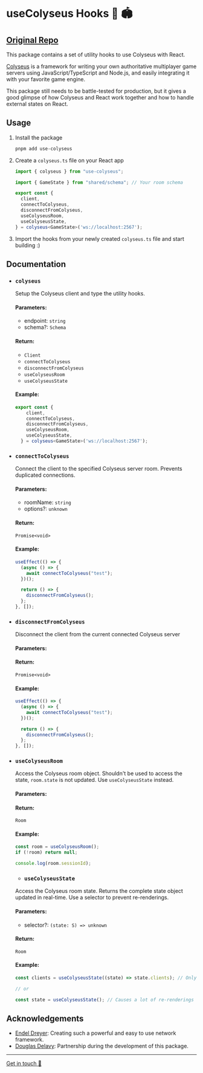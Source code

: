 # useColyseus Hooks 🎣 🏟️

## [Original Repo](https://github.com/pedr0fontoura/use-colyseus.git)

This package contains a set of utility hooks to use Colyseus with React.

[Colyseus](https://colyseus.io/) is a framework for writing your own authoritative multiplayer game servers using JavaScript/TypeScript and Node.js, and easily integrating it with your favorite game engine.

This package still needs to be battle-tested for production, but it gives a good glimpse of how Colyseus and React work together and how to handle external states on React.

## Usage

1. Install the package

    ```bash
    pnpm add use-colyseus
    ```
2. Create a `colyseus.ts` file on your React app
    ```ts
    import { colyseus } from "use-colyseus";

    import { GameState } from "shared/schema"; // Your room schema
    
    export const {
      client,
      connectToColyseus,
      disconnectFromColyseus,
      useColyseusRoom,
      useColyseusState,
    } = colyseus<GameState>('ws://localhost:2567');
    ```
3. Import the hooks from your newly created `colyseus.ts` file and start building :)

## Documentation

- ### `colyseus`

  Setup the Colyseus client and type the utility hooks.
  
  #### Parameters:
  - endpoint: `string`
  - schema?: `Schema`
  
  #### Return:
  - `Client`
  - `connectToColyseus`
  - `disconnectFromColyseus`
  - `useColyseusRoom`
  - `useColyseusState`

  #### Example:
  ```ts
  export const {
      client,
      connectToColyseus,
      disconnectFromColyseus,
      useColyseusRoom,
      useColyseusState,
    } = colyseus<GameState>('ws://localhost:2567');
  ```

- ### `connectToColyseus`

  Connect the client to the specified Colyseus server room. Prevents duplicated connections.
  
  #### Parameters:
  - roomName: `string`
  - options?: `unknown`
  
  #### Return:
  `Promise<void>`

  #### Example:
  ```ts
  useEffect(() => {
    (async () => {
      await connectToColyseus("test");
    })();
  
    return () => {
      disconnectFromColyseus();
    };
  }, []);
  ```

- ### `disconnectFromColyseus`

  Disconnect the client from the current connected Colyseus server
  
  #### Parameters:

  #### Return:
  `Promise<void>`
  
  #### Example:
  ```ts
  useEffect(() => {
    (async () => {
      await connectToColyseus("test");
    })();
  
    return () => {
      disconnectFromColyseus();
    };
  }, []);
  ```

- ### `useColyseusRoom`

  Access the Colyseus room object. Shouldn't be used to access the state, `room.state` is not updated. Use `useColyseusState` instead.
  
  #### Parameters:

  #### Return:
  `Room`
  
  #### Example:
  ```ts
  const room = useColyseusRoom();
  if (!room) return null;

  console.log(room.sessionId);
  ```

  - ### `useColyseusState`

  Access the Colyseus room state. Returns the complete state object updated in real-time. Use a selector to prevent re-renderings.
  
  #### Parameters:
  - selector?: `(state: S) => unknown`

  #### Return:
  `Room`
  
  #### Example:
  ```ts
  const clients = useColyseusState((state) => state.clients); // Only re-render if `state.clients` has changed

  // or

  const state = useColyseusState(); // Causes a lot of re-renderings
  ```

## Acknowledgements
- [Endel Dreyer](https://github.com/endel): Creating such a powerful and easy to use network framework.
- [Douglas Delavy](https://github.com/OddoAkbar): Partnership during the development of this package.

----
[Get in touch 👋](https://twitter.com/pedr0fontoura)
